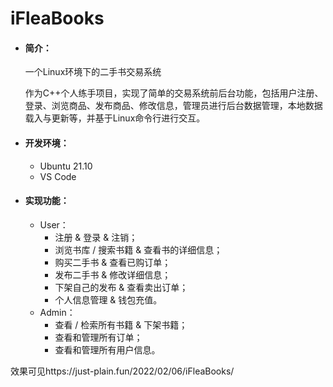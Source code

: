 # iFleaBooks

- #### 简介：

  一个Linux环境下的二手书交易系统

  作为C++个人练手项目，实现了简单的交易系统前后台功能，包括用户注册、登录、浏览商品、发布商品、修改信息，管理员进行后台数据管理，本地数据载入与更新等，并基于Linux命令行进行交互。

- #### 开发环境：

  - Ubuntu 21.10
  - VS Code

- #### 实现功能：

  - User：
    - 注册 & 登录 & 注销；
    - 浏览书库 / 搜索书籍 & 查看书的详细信息；
    - 购买二手书 & 查看已购订单；
    - 发布二手书 & 修改详细信息；
    - 下架自己的发布 & 查看卖出订单；
    - 个人信息管理 & 钱包充值。
  - Admin：
    - 查看 / 检索所有书籍 & 下架书籍；
    - 查看和管理所有订单；
    - 查看和管理所有用户信息。

效果可见https://just-plain.fun/2022/02/06/iFleaBooks/
